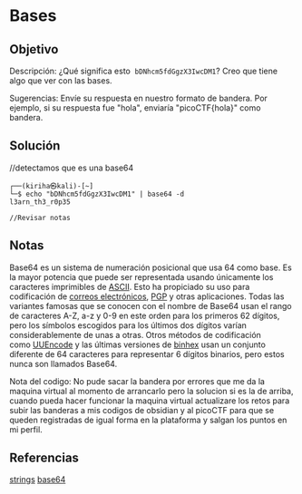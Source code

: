 # Bases

## Objetivo 
Descripción:
¿Qué significa esto  `bDNhcm5fdGgzX3IwcDM1`? Creo que tiene algo que ver con las bases.


Sugerencias:
Envíe su respuesta en nuestro formato de bandera. Por ejemplo, si su respuesta fue "hola", enviaría "picoCTF{hola}" como bandera.

## Solución 
//detectamos que es una base64
``` shell
┌──(kiriha㉿kali)-[~]
└─$ echo "bDNhcm5fdGgzX3IwcDM1" | base64 -d
l3arn_th3_r0p35

//Revisar notas
```

## Notas
Base64 es un sistema de numeración posicional que usa 64 como base. Es la mayor potencia que puede ser representada usando únicamente los caracteres imprimibles de [ASCII](https://es.wikipedia.org/wiki/ASCII "ASCII"). Esto ha propiciado su uso para codificación de [correos electrónicos](https://es.wikipedia.org/wiki/Correo_electr%C3%B3nico "Correo electrónico"), [PGP](https://es.wikipedia.org/wiki/PGP "PGP") y otras aplicaciones. Todas las variantes famosas que se conocen con el nombre de Base64 usan el rango de caracteres A-Z, a-z y 0-9 en este orden para los primeros 62 dígitos, pero los símbolos escogidos para los últimos dos dígitos varían considerablemente de unas a otras. Otros métodos de codificación como [UUEncode](https://es.wikipedia.org/wiki/UUEncode "UUEncode") y las últimas versiones de [binhex](https://es.wikipedia.org/wiki/Binhex "Binhex") usan un conjunto diferente de 64 caracteres para representar 6 dígitos binarios, pero estos nunca son llamados Base64.

Nota del codigo: No pude sacar la bandera por errores que me da la maquina virtual al momento de arrancarlo pero la solucion si es la de arriba, cuando pueda hacer funcionar la maquina virtual actualizare los retos para subir las banderas a mis codigos de obsidian y al picoCTF para que se queden registradas de igual forma en la plataforma y salgan los puntos en mi perfil.

## Referencias
[strings](https://linux.die.net/man/1/strings)
[base64](https://es.wikipedia.org/wiki/Base64)
